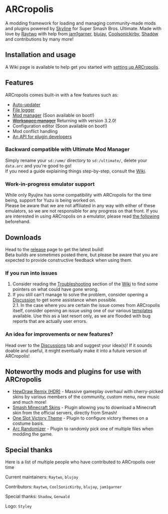 # ARCropolis

A modding framework for loading and managing community-made mods and plugins powered by [Skyline](https://github.com/skyline-dev/skyline) for Super Smash Bros. Ultimate. Made with love by [Raytwo](https://github.com/Raytwo) with help from [jam1garner](https://github.com/jam1garner), [blujay](https://github.com/blu-dev), [Coolsonickirby](https://github.com/Coolsonickirby), [Shadów](https://github.com/shadowninja108) and contributions by many more!

## Installation and usage
A Wiki page is available to help get you started with [setting up ARCropolis](https://github.com/Raytwo/ARCropolis/wiki/Overview-(Getting-started)).

## Features
ARCropolis comes built-in with a few features such as:
* [Auto-updater](https://github.com/Raytwo/ARCropolis/wiki/Auto-updater)
* [File logger](https://github.com/Raytwo/ARCropolis/wiki/File-logging)
* [Mod manager](https://github.com/Raytwo/ARCropolis/wiki/Mod-manager) (Soon available on boot!)
* ~~[Workspace manager](https://github.com/Raytwo/ARCropolis/wiki/Workspaces-and-Workspace-Selector)~~ Returning with version 3.2.0!
* Configuration editor (Soon available on boot!)
* Mod conflict handling
* [An API for plugin developers](https://github.com/Raytwo/arcropolis_api)

### Backward compatible with Ultimate Mod Manager
Simply rename your ``sd:/umm/`` directory to ``sd:/ultimate/``, delete your ``data.arc`` and you're good to go!  
If you need a guide explaining things step-by-step, consult the [Wiki](https://github.com/Raytwo/ARCropolis/wiki/Overview-(Getting-started)).

### Work-in-progress emulator support
While only Ryujinx has some compatibility with ARCropolis for the time being, support for Yuzu is being worked on.  
Please be aware that we are not affiliated in any way with either of these emulators, so we are not responsible for any progress on that front.
If you are interested in using ARCropolis on a emulator, please read [the following](https://github.com/Raytwo/ARCropolis/issues/195) beforehand.

## Downloads
Head to the [release](https://github.com/Raytwo/ARCropolis/releases/latest) page to get the latest build!  
Beta builds are sometimes posted there, but please be aware that you are expected to provide constructive feedback when using them.

### If you run into issues
1. Consider reading the [Troubleshooting](https://github.com/Raytwo/ARCropolis/wiki/Common-Issues-and-How-To-Fix-Them) section of the [Wiki](https://github.com/Raytwo/ARCropolis/wiki) to find some pointers on what could have gone wrong.  
2. If you still can't manage to solve the problem, consider opening a [Discussion](https://github.com/Raytwo/ARCropolis/discussions/categories/issues) to get some assistance when possible.  
2.1. In the case where you are certain the issue comes from ARCropolis itself, consider opening an issue using one of our various [templates](https://github.com/Raytwo/ARCropolis/issues/new/choose) available. Use this as a last resort only, as we are flooded with bug reports that are actually user errors.

### An idea for improvements or new features?
Head over to the [Discussions](https://github.com/Raytwo/ARCropolis/discussions/categories/ideas) tab and suggest your idea(s)! If it sounds doable and useful, it might eventually make it into a future version of ARCropolis!

## Noteworthy mods and plugins for use with ARCropolis
* [HewDraw Remix (HDR)](https://github.com/HDR-Development/HDR-Releases) - Massive gameplay overhaul with cherry-picked skins by various members of the community, custom menu, new music and much more!
* [Smash Minecraft Skins](https://github.com/jam1garner/smash-minecraft-skins) - Plugin allowing you to download a Minecraft skin from the official servers, directly from Smash!
* [One Slot Victory Theme](https://github.com/Coolsonickirby/One-Slot-Victory-Theme) - Plugin to configure victory themes on a costume basis.
* [Arc Randomizer](https://github.com/Coolsonickirby/arc-randomizer) -  Plugin to randomly pick one of multiple files when modding the game.

## Special thanks
Here is a list of multiple people who have contributed to ARCropolis over time

Current maintainers: ``Raytwo``, ``blujay``

Contributors: ``Raytwo``, ``CoolSonicKirby``, ``blujay``, ``jam1garner``

Special thanks: ``Shadow``, ``Genwald``

Logo: ``Styley``  
